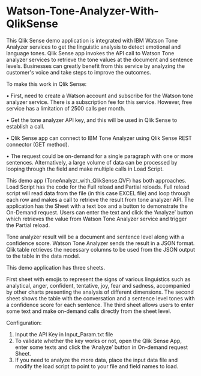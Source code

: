 # Watson-Tone-Analyzer-With-QlikSense
This Qlik Sense demo application is integrated with IBM Watson Tone Analyzer services to get the linguistic analysis to detect emotional and language tones. Qlik Sense app invokes the API call to Watson Tone analyzer services to retrieve the tone values at the document and sentence levels. Businesses can greatly benefit from this service by analyzing the customer's voice and take steps to improve the outcomes.

To make this work in Qlik Sense: 

•	First, need to create a Watson account and subscribe for the Watson tone analyzer service. There is a subscription fee for this service. However, free service has a limitation of 2500 calls per month. 

•	Get the tone analyzer API key, and this will be used in Qlik Sense to establish a call.

•	Qlik Sense app can connect to IBM Tone Analyzer using Qlik Sense REST connector (GET method). 

•	The request could be on-demand for a single paragraph with one or more sentences. Alternatively, a large volume of data can be processed by looping through the field and make multiple calls in Load Script.

This demo app (ToneAnalyzr_with_QlikSense.QVF) has both approaches. Load Script has the code for the Full reload and Partial reloads. Full reload script will read data from the file (in this case EXCEL file) and loop through each row and makes a call to retrieve the result from tone analyzer API. The application has the Sheet with a text box and a button to demonstrate the On-Demand request. Users can enter the text and click the ‘Analyze’ button which retrieves the value from Watson Tone Analyzer service and trigger the Partial reload.

Tone analyzer result will be a document and sentence level along with a confidence score. Watson Tone Analyzer sends the result in a JSON format. Qlik table retrieves the necessary columns to be used from the JSON output to the table in the data model.

This demo application has three sheets. 

First sheet with emojis to represent the signs of various linguistics such as analytical, anger, confident, tentative, joy, fear and sadness, accompanied by other charts presenting the analysis of different dimensions.
The second sheet shows the table with the conversation and a sentence level tones with a confidence score for each sentence. The third sheet allows users to enter some text and make on-demand calls directly from the sheet level.

Configuration:
1)	Input the API Key in Input_Param.txt file
2)	To validate whether the key works or not, open the Qlik Sense App, enter some texts and click the ‘Analyze’ button in On-demand request Sheet.
3)	If you need to analyze the more data, place the input data file and modify the load script to point to your file and field names to load.
